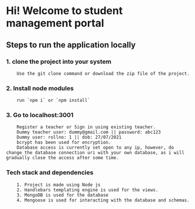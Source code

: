 # Hi! Welcome to student management portal

## Steps to run the application locally

### 1. clone the project into your system
        Use the git clone command or download the zip file of the project.
### 2. Install node modules
        run `npm i` or `npm install`
### 3. Go to localhost:3001
        Register a teacher or Sign in using existing teacher.
        Dummy teacher user: dummy@gmail.com || password: abc123
        Dummy user: rollno: 1 || dob: 27/07/2021
        bcrypt has been used for encryption.
        Database access is currently set open to any ip, however, do change the database connection uri with your own database, as i will gradually close the access after some time.
### Tech stack and dependencies
        1. Project is made using Node js
        2. Handlebars templating engine is used for the views.
        3. MongoDB is used for the database
        4. Mongoose is used for interacting with the database and schemas.
